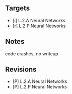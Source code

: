 ## Targets


- [i] L.2.A	Neural Networks
- [r] L.2.P	Neural Networks
## Notes

code crashes, no writeup

## Revisions

- [P] L.2.A	Neural Networks
- [P] L.2.P	Neural Networks


